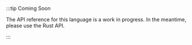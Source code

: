 :::tip Coming Soon

The API reference for this language is a work in progress. In the meantime, please use the Rust API.

:::